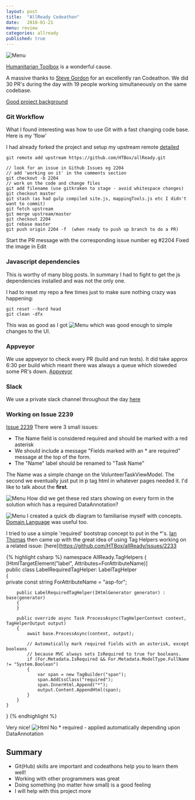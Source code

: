 ```yaml
---
layout: post
title:  "AllReady Codeathon"
date:   2018-01-21
menu: review
categories: allready 
published: true 
---
```

![Menu](/assets/2018-01-22-AllReady/header.jpg)

[Humanitarian Toolbox](http://www.htbox.org/) is a wonderful cause.
 
A massive thanks to [Steve Gordon](https://www.stevejgordon.co.uk/humanitarian-toolbox-codeathon) for an excellently ran Codeathon. We did 30 PR's during the day with 19 people working simultaneously on the same codebase. 

[Good project background](http://www.htbox.org/blog/introducing-james-chambers)

### Git Workflow
What I found interesting was how to use Git with a fast changing code base. Here is my 'flow'

I had already forked the project and setup my upstream remote [detailed](https://www.stevejgordon.co.uk/forking-cloning-github)

```
git remote add upstream https://github.com/HTBox/allReady.git

// look for an issue in Github Issues eg 2204 
// add 'working on it' in the comments section
git checkout -b 2204
// work on the code and change files
git add filename (use gitkraken to stage - avoid whitespace changes)
git checkout master
git stash (as had gulp compiled site.js, mappingTools.js etc I didn't want to commit)
git fetch upstream
git merge upstream/master
git checkout 2204
git rebase master
git push origin 2204 -f  (when ready to push up branch to do a PR)
```

Start the PR message with the corresponding issue number eg #2204 Fixed the image in Edit

### Javascript dependencies
This is worthy of many blog posts. In summary I had to fight to get the js dependencies installed and was not the only one.

I had to reset my repo a few times just to make sure nothing crazy was happening:

```
git reset --hard head
git clean -dfx
```

This was as good as I got
![Menu](/assets/2018-01-22-AllReady/js.png)
which was good enough to simple changes to the UI.

### Appveyor
We use appveyor to check every PR (build and run tests). It did take approx 6:30 per build which meant there was always a queue which sloweded some PR's down.
[Appveyor](https://ci.appveyor.com/project/HTBox/allready/history)

### Slack
We use a private slack channel throughout the day 
[here](https://htbox.slack.com)

### Working on Issue 2239
[Issue 2239](https://github.com/HTBox/allReady/issues/2239)
There were 3 small issues:
- The Name field is considered required and should be marked with a red asterisk
- We should include a message "Fields marked with an * are required" message at the top of the form.
- The "Name" label should be renamed to "Task Name"

The Name was a simple change on the VolunteerTaskViewModel. The second we eventually just put in p tag html in whatever pages needed it. I'd like to talk about the **first**.


![Menu](/assets/2018-01-22-AllReady/star.png)
How did we get these red stars showing on every form in the solution which has a required DataAnnotation?

![Menu](/assets/2018-01-22-AllReady/db.png)
I created a quick db diagram to familiarise myself with concepts. [Domain Language](https://github.com/HTBox/allReady/wiki/Domain-Language) was useful too.

I tried to use a simple 'required' bootstrap concept to put in the *'s. [Ian Thomas](https://github.com/thelem) then came up with the great idea of using Tag Helpers working on a related issue: [here](https://github.com/HTBox/allReady/issues/2233

{% highlight csharp %}
namespace AllReady.TagHelpers
{
    [HtmlTargetElement("label", Attributes=ForAttributeName)]  
    public class LabelRequiredTagHelper: LabelTagHelper  
    {  
        private const string ForAttributeName = "asp-for";  
   
        public LabelRequiredTagHelper(IHtmlGenerator generator) : base(generator)  
        {  
        }  
   
        public override async Task ProcessAsync(TagHelperContext context, TagHelperOutput output)  
        {  
            await base.ProcessAsync(context, output);  

            // Automatically mark required fields with an asterisk, except booleans
            // because MVC always sets IsRequired to true for booleans.
            if (For.Metadata.IsRequired && For.Metadata.ModelType.FullName != "System.Boolean")  
            {  
                var span = new TagBuilder("span");  
                span.AddCssClass("required");
                span.InnerHtml.Append("*");
                output.Content.AppendHtml(span);  
            }  
        }  
    }  
}
{% endhighlight %}

Very nice!
![Html](/assets/2018-01-22-AllReady/screen.png)
No * required - applied automatically depending upon DataAnnotation

## Summary
- Git(Hub) skills are important and codeathons help you to learn them well!
- Working with other programmers was great
- Doing something (no matter how small) is a good feeling
- I will help with this project more